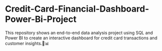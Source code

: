 # Credit-Card-Financial-Dashboard-Power-Bi-Project
This repository shows an end-to-end data analysis project using SQL and Power BI to create an interactive dashboard for credit card transactions and customer insights.🌟📊
